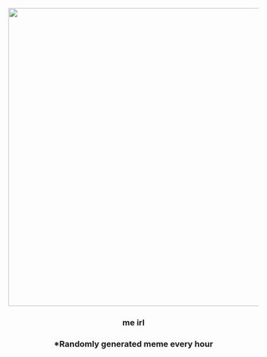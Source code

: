 <p align="center">
        <img src="https://imgur.com/m2K3uLT.png" width="600" height="600">
        </p>
        <h3 align="center">me irl</h3>
        <h3 align="center">*Randomly generated meme every hour</h3>
    